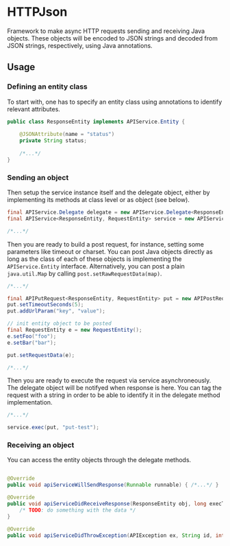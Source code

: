 # HTTPJson
Framework to make async HTTP requests sending and receiving Java objects.
These objects will be encoded to JSON strings and decoded from JSON strings, respectively, using Java annotations.

## Usage
### Defining an entity class
To start with, one has to specify an entity class using annotations to identify relevant attributes.
```java
public class ResponseEntity implements APIService.Entity {
  
    @JSONAttribute(name = "status")
    private String status;
    
    /*...*/
}
```
### Sending an object
Then setup the service instance itself and the delegate object, either by implementing its methods at class level
or as object (see below).
```java
final APIService.Delegate delegate = new APIService.Delegate<ResponseEntity>() { /*...*/ };
final APIService<ResponseEntity, RequestEntity> service = new APIService<>(delegate);

/*...*/
```
Then you are ready to build a post request, for instance, setting some parameters like timeout or charset. You can post Java
objects directly as long as the class of each of these objects is implementing the `APIService.Entity` interface. Alternatively,
you can post a plain `java.util.Map` by calling `post.setRawRequestData(map)`.
```java
/*...*/

final APIPutRequest<ResponseEntity, RequestEntity> put = new APIPostRequest<>("http://api.example.com/data", ResponseEntity.class);
put.setTimeoutSeconds(5);
put.addUrlParam("key", "value");

// init entity object to be posted
final RequestEntity e = new RequestEntity();
e.setFoo("foo");
e.setBar("bar");

put.setRequestData(e);

/*...*/
```
Then you are ready to execute the request via service asynchroneously. The delegate object will be notifyed when response is here.
You can tag the request with a string in order to be able to identify it in the delegate method implementation.
```java
/*...*/

service.exec(put, "put-test");
```
### Receiving an object
You can access the entity objects through the delegate methods.
```java

@Override
public void apiServiceWillSendResponse(Runnable runnable) { /*...*/ }

@Override
public void apiServiceDidReceiveResponse(ResponseEntity obj, long execTimeMillis, String id, int httpStatusCode) {
    /* TODO: do something with the data */
}

@Override
public void apiServiceDidThrowException(APIException ex, String id, int httpStatusCode) { /*...*/ }
```
